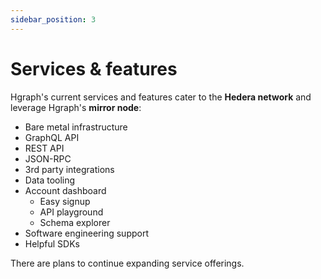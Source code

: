 ```yaml
---
sidebar_position: 3
---
```


# Services & features

Hgraph's current services and features cater to the **Hedera network** and leverage Hgraph's **mirror node**:

- Bare metal infrastructure
- GraphQL API
- REST API
- JSON-RPC
- 3rd party integrations
- Data tooling
- Account dashboard
    - Easy signup
    - API playground
    - Schema explorer
- Software engineering support
- Helpful SDKs

 There are plans to continue expanding service offerings.